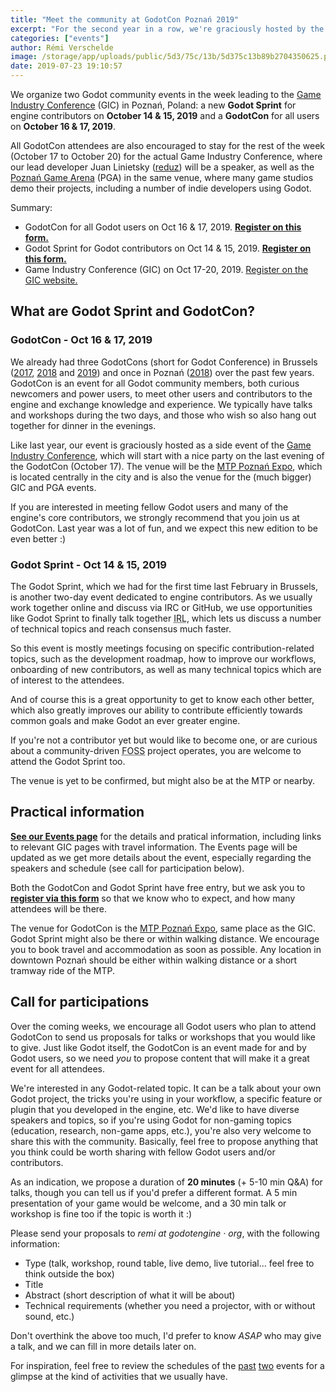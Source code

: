```yaml
---
title: "Meet the community at GodotCon Poznań 2019"
excerpt: "For the second year in a row, we're graciously hosted by the Game Industry Conference (GIC) organizers to have our own GodotCon in Poznań, Poland on 16 & 17 October 2019, the two days before GIC. And to complete the week, we will also have a Godot Sprint on 14 & 15 October 2019, for all Godot contributors to meet, work together and exchange on development topics."
categories: ["events"]
author: Rémi Verschelde
image: /storage/app/uploads/public/5d3/75c/13b/5d375c13b89b2704350625.png
date: 2019-07-23 19:10:57
---
```


We organize two Godot community events in the week leading to the [Game Industry Conference](https://gic.gd) (GIC) in Poznań, Poland: a new **Godot Sprint** for engine contributors on **October 14 & 15, 2019** and a **GodotCon** for all users on **October 16 & 17, 2019**.

All GodotCon attendees are also encouraged to stay for the rest of the week (October 17 to October 20) for the actual Game Industry Conference, where our lead developer Juan Linietsky ([reduz](https://github.com/reduz)) will be a speaker, as well as the [Poznań Game Arena](https://www.gamearena.pl/en/) (PGA) in the same venue, where many game studios demo their projects, including a number of indie developers using Godot.

Summary:

- GodotCon for all Godot users on Oct 16 & 17, 2019. [**Register on this form.**](https://framaforms.org/registration-for-godotcon-godot-sprint-poznan-2019-1563906147)
- Godot Sprint for Godot contributors on Oct 14 & 15, 2019. [**Register on this form.**](https://framaforms.org/registration-for-godotcon-godot-sprint-poznan-2019-1563906147)
- Game Industry Conference (GIC) on Oct 17-20, 2019. [Register on the GIC website.](https://gic.gd/)

## What are Godot Sprint and GodotCon?

### GodotCon - Oct 16 & 17, 2019

We already had three GodotCons (short for Godot Conference) in Brussels ([2017](/article/meet-us-fosdem-2017-and-godotcon), [2018](/article/get-ready-fosdem-and-godotcon-2018) and [2019](https://godotengine.org/article/meet-community-fosdem-and-godotcon-2019)) and once in Poznań ([2018](/article/meet-community-godotcon-poznan-2018)) over the past few years. GodotCon is an event for all Godot community members, both curious newcomers and power users, to meet other users and contributors to the engine and exchange knowledge and experience. We typically have talks and workshops during the two days, and those who wish so also hang out together for dinner in the evenings.

Like last year, our event is graciously hosted as a side event of the [Game Industry Conference](https://gic.gd), which will start with a nice party on the last evening of the GodotCon (October 17). The venue will be the [MTP Poznań Expo](https://www.mtp.pl/en), which is located centrally in the city and is also the venue for the (much bigger) GIC and PGA events.

If you are interested in meeting fellow Godot users and many of the engine's core contributors, we strongly recommend that you join us at GodotCon. Last year was a lot of fun, and we expect this new edition to be even better :)

### Godot Sprint - Oct 14 & 15, 2019

The Godot Sprint, which we had for the first time last February in Brussels, is another two-day event dedicated to engine contributors. As we usually work together online and discuss via IRC or GitHub, we use opportunities like Godot Sprint to finally talk together <abbr title="In Real Life">IRL</abbr>, which lets us discuss a number of technical topics and reach consensus much faster.

So this event is mostly meetings focusing on specific contribution-related topics, such as the development roadmap, how to improve our workflows, onboarding of new contributors, as well as many technical topics which are of interest to the attendees.

And of course this is a great opportunity to get to know each other better, which also greatly improves our ability to contribute efficiently towards common goals and make Godot an ever greater engine.

If you're not a contributor yet but would like to become one, or are curious about a community-driven <abbr title="Free and Open Source Software">FOSS</abbr> project operates, you are welcome to attend the Godot Sprint too.

The venue is yet to be confirmed, but might also be at the MTP or nearby.

## Practical information

[**See our Events page**](/events) for the details and pratical information, including links to relevant GIC pages with travel information. The Events page will be updated as we get more details about the event, especially regarding the speakers and schedule (see call for participation below).

Both the GodotCon and Godot Sprint have free entry, but we ask you to [**register via this form**](https://framaforms.org/registration-for-godotcon-godot-sprint-poznan-2019-1563906147) so that we know who to expect, and how many attendees will be there.

The venue for GodotCon is the [MTP Poznań Expo](https://www.mtp.pl/en), same place as the GIC. Godot Sprint might also be there or within walking distance. We encourage you to book travel and accommodation as soon as possible. Any location in downtown Poznań should be either within walking distance or a short tramway ride of the MTP.

## Call for participations

Over the coming weeks, we encourage all Godot users who plan to attend GodotCon to send us proposals for talks or workshops that you would like to give. Just like Godot itself, the GodotCon is an event made for and by Godot users, so we need *you* to propose content that will make it a great event for all attendees.

We're interested in any Godot-related topic. It can be a talk about your own Godot project, the tricks you're using in your workflow, a specific feature or plugin that you developed in the engine, etc. We'd like to have diverse speakers and topics, so if you're using Godot for non-gaming topics (education, research, non-game apps, etc.), you're also very welcome to share this with the community. Basically, feel free to propose anything that you think could be worth sharing with fellow Godot users and/or contributors.

As an indication, we propose a duration of **20 minutes** (+ 5-10 min Q&A) for talks, though you can tell us if you'd prefer a different format. A 5 min presentation of your game would be welcome, and a 30 min talk or workshop is fine too if the topic is worth it :)

Please send your proposals to *remi at godotengine · org*, with the following information:

- Type (talk, workshop, round table, live demo, live tutorial... feel free to think outside the box)
- Title
- Abstract (short description of what it will be about)
- Technical requirements (whether you need a projector, with or without sound, etc.)

Don't overthink the above too much, I'd prefer to know *ASAP* who may give a talk, and we can fill in more details later on.

For inspiration, feel free to review the schedules of the [past](/article/schedule-godotcon-2019-brussels) [two](/article/schedule-godotcon-2018-poznan) events for a glimpse at the kind of activities that we usually have.
